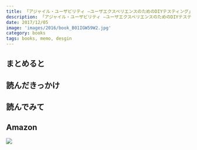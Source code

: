 ```yaml
---
title: 「アジャイル・ユーザビリティ ―ユーザエクスペリエンスのためのDIYテスティング」を読みました
description: 「アジャイル・ユーザビリティ ―ユーザエクスペリエンスのためのDIYテスティング」を読みました。
date: 2017/12/05
image: 'images/2016/book_B01IGW59W2.jpg'
category: books
tags: books, memo, desgin
---
```


## まとめると

## 読んだきっかけ

## 読んでみて

## Amazon

[![](http://images-jp.amazon.com/images/P/B01IGW59W2.09.MAIN._SCLZZZZZZZ_.jpg)](https://www.amazon.co.jp/dp/B01IGW59W2/)
